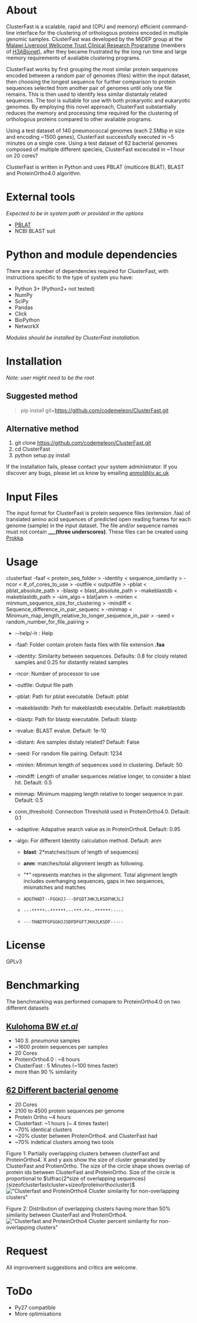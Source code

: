 # About

ClusterFast is a scalable, rapid and (CPU and memory) efficient command-line interface for the clustering of orthologous proteins encoded in multiple genomic samples. ClusterFast was developed by the MiDEP group at the [Malawi Liverpool Wellcome Trust Clinical Research Programme](http://www.mlw.medcol.mw/) (members of [H3ABionet](http://www.h3abionet.org/)), after they became frustrated by the long run time and large memory requirements of avaliable clustering programs.

ClusterFast works by first grouping the most similar protein sequences encoded between a random pair of genomes (files) within the input dataset, then choosing the longest sequence for further comparison to protein sequences selected from another pair of genomes until only one file remains. This is then used to identify less similar distantaly related sequences. The tool is suitable for use with both prokaryotic and eukaryotic genomes. By employing this novel approach, ClusterFast substantially reduces the memory and processing time required for the clustering of orthologous proteins compared to other avaliable programs.

Using a test dataset of 140 pneumococcal genomes (each 2.5Mbp in size and encoding ~1500 genes), ClusterFast successfully executed in ~5 minutes on a single core. Using a test dataset of 62 bacterial genomes composed of multiple different specieis, ClusterFast excecuted in ~1 hour on 20 cores?

ClusterFast is written in Python and uses PBLAT (multicore BLAT), BLAST and ProteinOrtho4.0 algorithm.

# External tools

_Expected to be in system path or provided in the options_

-   [PBLAT](http://icebert.github.io/pblat/)
-   NCBI BLAST suit

# Python and module dependencies

There are a number of dependencies required for ClusterFast, with instructions specific to the type of system you have:

-   Python 3+ (Python2+ not tested)
-   NumPy
-   SciPy
-   Pandas
-   Click
-   BioPython
-   NetworkX

_Modules should be installed by ClusterFast installation._

# Installation
_Note: user might need to be the root_

## Suggested method
>pip install git+<https://github.com/codemeleon/ClusterFast.git>

## Alternative method

1.  git clone <https://github.com/codemeleon/ClusterFast.git>
2.  cd ClusterFast
3.  python setup.py install


If the installation fails, please contact your system administrator. If you discover any bugs, please let us know by emailing anmol@liv.ac.uk

# Input Files

The input format for ClusterFast is protein sequence files (extension .faa) of translated amino acid sequences of predicted open reading frames for each genome (sample) in the input dataset. The file and/or sequence names must not contain  **___(three underscores)**. These files can be created using [Prokka](https://github.com/tseemann/prokka).

# Usage

clusterfast -faaf < protein_seq_folder > -identity < sequence_similarity > -ncor < #_of_cores_to_use > -outfile < outputfile > -pblat < pblat_absolute_path > -blastp < blast_absolute_path > -makeblastdb < makeblastdb_path > -sim_algo < blat|anm > -minlen < minmum_sequence_size_for_clustering > -mindiff < Sequence_difference_in_pair_sequenc > -minmap < Minimum_map_length_relative_to_longer_sequence_in_pair > -seed < random_number_for_file_pairing >


-   --help/-h : Help
-   -faaf: Folder contain protein fasta files with file extension **.faa**
-   -identity: Similarity between sequences. Defaults: 0.8 for closly related samples and 0.25 for distantly related samples
-   -ncor: Number of processor to use
-   -outfile: Output file path
-   -pblat: Path for pblat executable. Default: pblat
-   -makeblastdb: Path for makeblastdb executable. Default: makeblastdb
-   -blastp: Path for blastp executable. Default: blastp
-   -evalue: BLAST evalue. Default: 1e-10
-   -distant: Are samples distaly related? Default: False
-   -seed: For random file pairing. Default: 1234
-   -minlen: Minimun length of sequences used in clustering. Default: 50
-   -mindiff: Length of smaller sequences relative longer, to consider a blast hit. Default: 0.5
-   minmap: Minimum mapping length relative to longer sequence in pair. Default: 0.5
-   conn_threshold: Connection Threshold used in ProteinOrtho4.0. Default: 0.1
-   -adaptive: Adapative search value as in ProteinOrtho4. Default: 0.95
-   -algo: For different Identity calculation method. Default: anm

    -   **blast**: 2*matches/(sum of length of sequences)
    -   **anm**: matches/tolal alignment length as following.

    -   "*" represents matches in the alignment. Total alignment length includes overhanging sequences, gaps in two sequences, mismatches and matches
    -   `ADGTHADT--FGGHJJ---DFGDTJHKJLKSDFHKJLJ`
    -   `---*****--******---***-**--******-----`
    -   `---THADTFGFGGHJJSDFDFGFTJKHJLKSDF-----`


# License

GPLv3

# Benchmarking

The benchmarking was performed comapare to ProteinOrtho4.0 on two different datasets

## [Kulohoma BW _et.al_](https://www.ncbi.nlm.nih.gov/pubmed/26259813)


-   140 _S. pneumonia_ samples
-   ~1600 protein sequences per samples
-   20 Cores
-   ProteinOrtho4.0 : ~8 hours
-   ClusterFast : 5 Minutes (~100 times faster)
-   more than 90 % similarity


## [62 Different bacterial genome](62BactrialSamples.md)

-   20 Cores
-   2100 to 4500 protein sequences per genome
-   Protein Ortho ~4 hours
-   Clusterfast: ~1 hours (~ 4 times faster)
-   ~70% identical clusters
-   ~20%  cluster between ProteinOrtho4. and ClusterFast had
-   ~70% indetical clusters among two tools

Figure 1: Partially overlapping clusters between clusterFast and ProteinOrtho4. X and y axis show the size of cluster genarated by ClusterFast and ProtienOrtho. The size of the circle shape shows overlap of protein ids between ClusterFast and ProteinOrtho. Size of the circle is proportional to $\dfrac{2*size of overlapping sequences}{sizeofclusterfastcluster+sizeofproteinorthocluster}$
!["Clusterfast and ProteinOrtho4 Cluster similarity for non-overlapping clusters"](Images/ClusterFastVsPortho.png)

Figure 2: Distribution of overlapping clusters having more than 50% similarity between ClusterFast and ProteinOrtho4.
!["Clusterfast and ProteinOrtho4 Cluster percent similarity for non-overlapping clusters"](Images/Cs_Po_clusterSim.png)

# Request

All improvement suggestions and critics are welcome.

# ToDo

-   Py27 compatible
-   More optimisations
